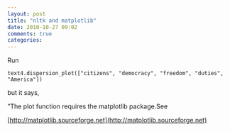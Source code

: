 ```yaml
---
layout: post
title: "nltk and matplotlib"
date: 2010-10-27 09:02
comments: true
categories: 
---
```


Run


```text4.dispersion_plot(["citizens", "democracy", "freedom", "duties", "America"])```


but it says,


”The plot function requires the matplotlib package.See 

[http://matplotlib.sourceforge.net](http://matplotlib.sourceforge.net)

